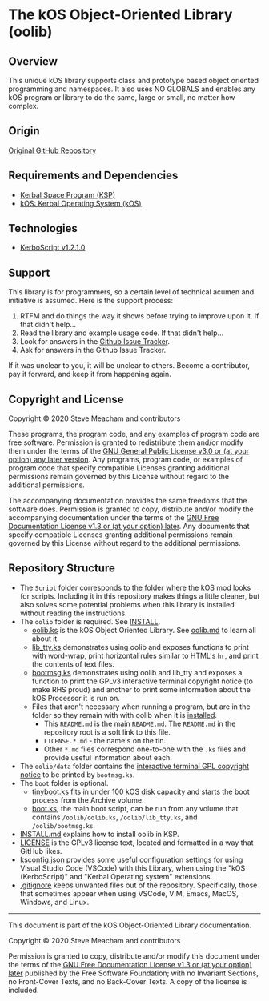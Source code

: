 # The kOS Object-Oriented Library (oolib)
## Overview
This unique kOS library supports class and prototype based object oriented programming and namespaces.  It also uses NO GLOBALS and enables any kOS program or library to do the same, large or small, no matter how complex.
## Origin
[Original GitHub Repository](https://github.com/stevemeacham/kOS-OO-Library)
## Requirements and Dependencies
* [Kerbal Space Program (KSP)](https://kerbalspaceprogram.com/)
* [kOS: Kerbal Operating System (kOS)](https://ksp-kos.github.io/KOS/)
## Technologies
* [KerboScript v1.2.1.0](https://ksp-kos.github.io/KOS/language.html)
## Support
This library is for programmers, so a certain level of technical acumen and initiative is assumed.  Here is the support process:
1. RTFM and do things the way it shows before trying to improve upon it.  If that didn't help...
2. Read the library and example usage code.  If that didn't help...
3. Look for answers in the [Github Issue Tracker](https://github.com/stevemeacham/kOS-OO-Library/issues).
4. Ask for answers in the Github Issue Tracker.

If it was unclear to you, it will be unclear to others.  Become a contributor, pay it forward, and keep it from happening again.
## Copyright and License
Copyright © 2020 Steve Meacham and contributors

These programs, the program code, and any examples of program code are free software.  Permission is granted to redistribute them and/or modify them under the terms of the [GNU General Public License v3.0 or \(at your option\) any later version](/Script/oolib/LICENSE.GPL-3.0-or-later.md).  Any programs, program code, or examples of program code that specify compatible Licenses granting additional permissions remain governed by this License without regard to the additional permissions.

The accompanying documentation provides the same freedoms that the software does.  Permission is granted to copy, distribute and/or modify the accompanying documentation under the terms of the [GNU Free Documentation License v1.3 or \(at your option\) later](/Script/oolib/LICENSE.GFDL-1.3-or-later.md).  Any documents that specify compatible Licenses granting additional permissions remain governed by this License without regard to the additional permissions.
## Repository Structure
* The `Script` folder corresponds to the folder where the kOS mod looks for scripts.  Including it in this repository makes things a little cleaner, but also solves some potential problems when this library is installed without reading the instructions.
* The `oolib` folder is required.  See [INSTALL](/INSTALL.md).
  * [oolib.ks](/Script/oolib/oolib.ks) is the kOS Object Oriented Library.  See [oolib.md](/Script/oolib/oolib.md) to learn all about it.
  * [lib_tty.ks](/Script/oolib/lib_tty.ks) demonstrates using oolib and exposes functions to print with word-wrap, print horizontal rules similar to HTML's `hr`, and print the contents of text files.
  * [bootmsg.ks](/Script/oolib/bootmsg.ks) demonstrates using oolib and lib_tty and exposes a function to print the GPLv3 interactive terminal copyright notice (to make RHS proud) and another to print some information about the kOS Processor it is run on.
  * Files that aren't necessary when running a program, but are in the folder so they remain with with oolib when it is [installed](/INSTALL.md).
    * This `README.md` is the main `README.md`.  The `README.md` in the repository root is a soft link to this file.
    * `LICENSE.*.md` - the name's on the tin.
    * Other `*.md` files correspond one-to-one with the `.ks` files and provide useful information about each.
* The `oolib/data` folder contains the [interactive terminal GPL copyright notice](/Script/oolib/data/gpl.txt) to be printed by `bootmsg.ks`.
* The `boot` folder is optional.  
  * [tinyboot.ks](/Script/boot/tinyboot.ks) fits in under 100 kOS disk capacity and starts the boot process from the Archive volume.  
  * [boot.ks](/Script/boot/boot.ks), the main boot script, can be run from any volume that contains `/oolib/oolib.ks`, `/oolib/lib_tty.ks`, and `/oolib/bootmsg.ks`.
* [INSTALL.md](/INSTALL.md) explains how to install oolib in KSP.
* [LICENSE](/LICENSE) is the GPLv3 license text, located and formatted in a way that GitHub likes.
* [ksconfig.json](/ksconfig.json) provides some useful configuration settings for using Visual Studio Code (VSCode) with this Library, when using the "kOS (KerboScript)" and "Kerbal Operating system" extensions.
* [.gitignore](/.gitignore) keeps unwanted files out of the repository.  Specifically, those that sometimes appear when using VSCode, VIM, Emacs, MacOS, Windows, and Linux.

-----

This document is part of the kOS Object-Oriented Library documentation.

Copyright © 2020 Steve Meacham and contributors

Permission is granted to copy, distribute and/or modify this document under the terms of the [GNU Free Documentation License v1.3 or \(at your option\) later](/Script/oolib/LICENSE.GFDL-1.3-or-later.md) published by the Free Software Foundation; with no Invariant Sections, no Front-Cover Texts, and no Back-Cover Texts. A copy of the license is included.